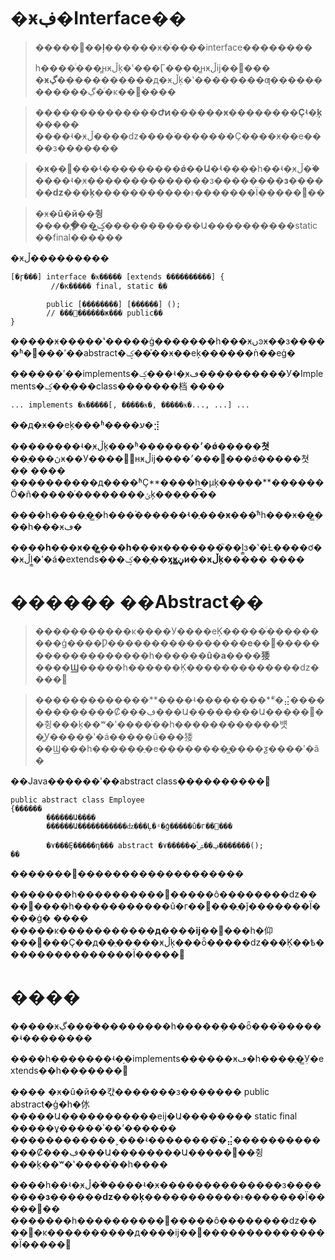 # �ӿڣ�Interface��

> ��**���󷽷��ļ���**���ӿ�ͨ����interface��������
> 
> һ����ͨ���̳нӿڵķ�ʽ���Ӷ����̳нӿڵĳ��󷽷���
**�ӿڲ�������**����д�ӿڵķ�ʽ��������ƣ������������ڲ�ͬ�ĸ������

>**��������������Ժͷ������ӿ��������Ҫʵ�ֵķ���**��
����ʵ�ֽӿڵ����ǳ����࣬�������Ҫ����ӿ��е����з�������

>**�ӿ��޷���ʵ���������ǿ��Ա�ʵ��**��һ��ʵ�ֽӿڵ��࣬����ʵ�ֽӿ��������������з�����**���з������ǳ���ķ���**��������ͱ�������Ϊ�����ࡣ��

>�ӿ�**û�й��췽����֧�ֶ��ؼ̳�**�����ܰ�����Ա����������static��final������


�ӿڵ���������

	

```
[�ɼ���] interface �ӿ����� [extends ����������] {
         //�κ����� final, static �ֶ�
        
        public [��������] [������] ();
        // ���󷽷������ж��� public��
}
```

�����ӿ���**��ʽ����**�ģ�������һ���ӿںͽӿ��з�����ʱ�򣬲���ʹ��abstract�ؼ��֡��ӿ��еķ������ǹ��еġ�


 ������ʹ��implements�ؼ���ʵ�ֽӿڡ����������У�Implements�ؼ��ַ���class�������档
 ����

```
... implements �ӿ�����[, �����ӿ�, �����ӿ�..., ...] ...
```

��д�ӿ��еķ���ʱ����ע�⣺

��������ʵ�ֽӿڵķ���ʱ��**�����׳�ǿ�����쳣**��ֻ���ڽӿ��У����߼̳нӿڵĳ����ࡡ���׳���ǿ�����쳣��
����
����������д����ʱҪ**����һ�µķ�����**������Ӧ�ñ�����ͬ��������ݵķ���ֵ���͡�

����һ����ֻ�ܼ̳�һ���࣬����**��ʵ�ֶ���ӿ�**��ͬʱһ���ӿ��ܼ̳���һ���ӿڡ�

����**һ���ӿ��ܼ̳���һ���ӿ�**������֮��ļ̳з�ʽ�Ƚ����ơ��ӿڵļ̳�ʹ�á�extends���ؼ��֣�**�ӽӿڼ̳и��ӿڵķ���**��
����

# ������ ��Abstract��

> �����������ĸ����У����еĶ�����ͨ���������ģ����Ƿ�������**���������е��඼�������������**�����һ������**û�а����㹻����Ϣ**�����һ������Ķ�������������ǳ����ࡣ

>�������������**����ʵ��������**֮�⣬�������������Ȼ���ڣ���Ա��������Ա�����͹��췽���ķ��ʷ�ʽ����ͨ��һ������������뱻�̳У����ܱ�ʹ�á�����û���㹻��Ϣ���һ������ֻ�е��������̳����ƺ����ʹ�ã�



��Java������ʹ��abstract class����������ࡣ

```
public abstract class Employee
{������
		������Ա����
		������Ա�����������ǳ���Ļ�ʵ�ֵģ�����û�г��󷽷���
		
		�۷���Ȩ�����η��� abstract �۷������ͣݡ��ۺ�������();
��

```


�������󷽷�������������������

�������һ����������󷽷�����ô��������ǳ����ࡣ����һ�����������û�г��󷽷���ֻ�ǰ�������Ϊ����ġ�
����
�����κ�����**������д����ĳ��󷽷�**��һ�仰���󷽷���Ҫ��д��ֻ�����ӿڵķ���ȫ�����ǳ���Ķ��ѣ���������������Ϊ�����ࡣ


# ����

�����ӿڲ����࣬��������һ�����ܲ���ȫ���࣬������ʵ��������

����һ�������ʵ�֣�implements������ӿڡ�һ����ֻ�ܼ̳У�extends��һ�������ࡣ

	

���� �ӿ�û�й��캯�������з������� public abstract�ģ�һ�㲻�����Ա�����������еĳ�Ա�������� static final �����ұ�����ʾ��ʼ������
������������˲���ʵ��������֮�⣬�������������Ȼ���ڣ���Ա��������Ա�����͹��췽���ķ��ʷ�ʽ����ͨ��һ����

����һ��ʵ�ֽӿڵ��࣬����ʵ�ֽӿ��������������з�����**���з������ǳ���ķ���**��������ͱ�������Ϊ�����ࡣ��
�������һ����������󷽷�����ô��������ǳ����ࡣ�κ����������д����ĳ��󷽷���������������Ϊ�����ࡣ
	


